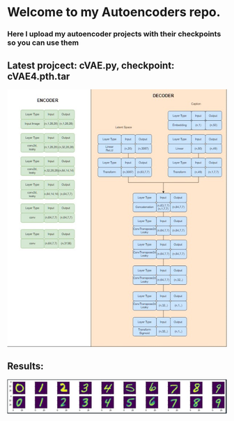 # Welcome to my Autoencoders repo.   
### Here I upload my autoencoder projects with their checkpoints so you can use them 
## Latest projcect: cVAE.py, checkpoint: **cVAE4.pth.tar**
![results image](markdown/cVAE.jpg)

## Results:
![results image](markdown/cVAE-results.jpg)

